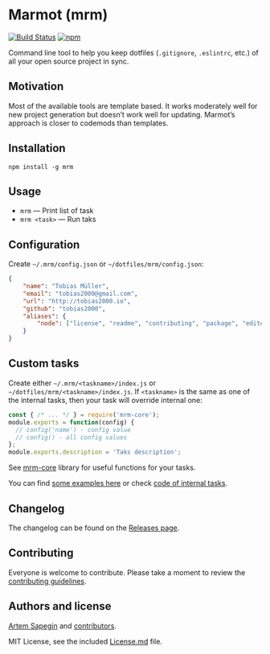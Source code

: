 # Marmot (mrm)

[![Build Status](https://travis-ci.org/sapegin/mrm.svg)](https://travis-ci.org/sapegin/mrm)
[![npm](https://img.shields.io/npm/v/mrm.svg)](https://www.npmjs.com/package/mrm)

Command line tool to help you keep dotfiles (`.gitignore`, `.eslintrc`, etc.) of all your open source project in sync.

## Motivation

Most of the available tools are template based. It works moderately well for new project generation but doesn’t work well for updating. Marmot’s approach is closer to codemods than templates.

## Installation

```
npm install -g mrm
```

## Usage

* `mrm` — Print list of task
* `mrm <task>` — Run taks

## Configuration

Create `~/.mrm/config.json` or `~/dotfiles/mrm/config.json`:

```json
{
    "name": "Tobias Müller",
    "email": "tobias2000@gmail.com",
    "url": "http://tobias2000.io",
    "github": "tobias2000",
    "aliases": {
        "node": ["license", "readme", "contributing", "package", "editorconfig", "eslint", "gitignore"]
    }
}
```

## Custom tasks

Create either `~/.mrm/<taskname>/index.js` or `~/dotfiles/mrm/<taskname>/index.js`. If `<taskname>` is the same as one of the internal tasks, then your task will override internal one:

```js
const { /* ... */ } = require('mrm-core');
module.exports = function(config) {
  // config('name') - config value
  // config() - all config values
};
module.exports.description = 'Taks description';
```

See [mrm-core](https://github.com/sapegin/mrm-core) library for useful functions for your tasks.

You can find [some examples here](https://github.com/sapegin/dotfiles/tree/master/mrm) or check [code of internal tasks](https://github.com/sapegin/mrm/tree/master/src/tasks).

## Changelog

The changelog can be found on the [Releases page](https://github.com/sapegin/mrm/releases).

## Contributing

Everyone is welcome to contribute. Please take a moment to review the [contributing guidelines](Contributing.md).

## Authors and license

[Artem Sapegin](http://sapegin.me) and [contributors](https://github.com/sapegin/mrm/graphs/contributors).

MIT License, see the included [License.md](License.md) file.
